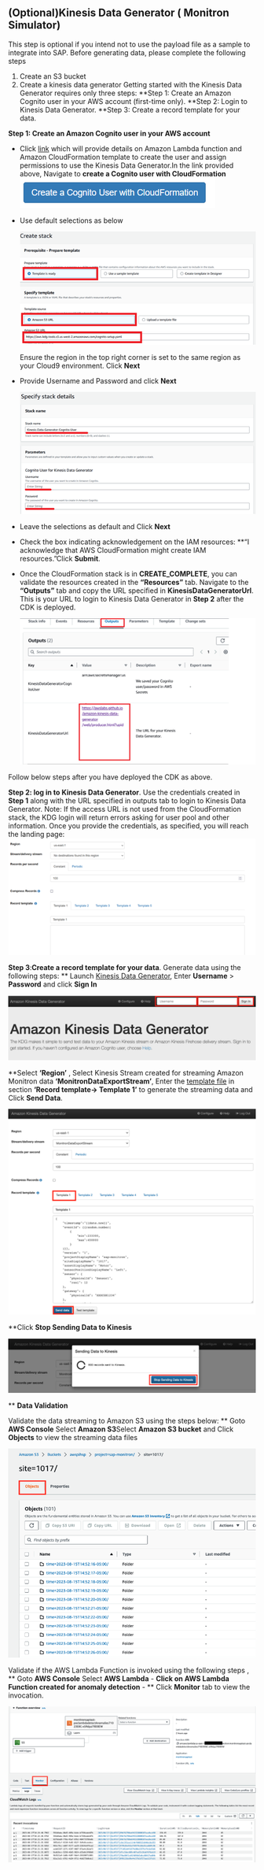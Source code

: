 ## (Optional)Kinesis Data Generator ( Monitron Simulator)
This step is optional if you intend not to use the payload file as a sample to integrate into SAP.
Before generating data, please complete the following steps
1) Create an S3 bucket
2) Create a kinesis data generator
Getting started with the Kinesis Data Generator requires only three steps:
**Step 1: Create an Amazon Cognito user in your AWS account (first-time only). 
**Step 2: Login to Kinesis Data Generator. 
**Step 3: Create a record template for your data.

**Step 1: Create an Amazon Cognito user in your AWS account**

* Click [link](https://awslabs.github.io/amazon-kinesis-data-generator/web/help.html#configAccount) which will provide details on Amazon Lambda function and Amazon CloudFormation template to create the user and assign permissions to use the Kinesis Data Generator.In the link provided above, Navigate to **create a Cognito user with CloudFormation**
  ![plot](./images/CreateCognitoUser.png)
* Use default selections as below
  
   ![plot](./images/CognitoDefaultSelection.png)

  Ensure the region in the top right corner is set to the same region as your Cloud9 environment. Click **Next**
* Provide Username and Password and click **Next**

   ![plot](./images/Cognitostackdetail.png)

* Leave the selections as default and Click **Next** 
* Check the box indicating acknowledgement on the IAM resources: **“I acknowledge that AWS CloudFormation might create IAM resources.”Click **Submit**.
* Once the CloudFormation stack is in **CREATE_COMPLETE**, you can validate the resources created in the **“Resources”** tab. Navigate to the **“Outputs”** tab and copy the URL specified in 
  **KinesisDataGeneratorUrl**. This is your URL to login to Kinesis Data Generator in **Step 2** after the CDK is deployed.

  ![plot](./images/KDGURL.png)

Follow below steps after you have deployed the CDK as above. 

**Step 2: log in to Kinesis Data Generator**.
Use the credentials created in **Step 1** along with the URL specified in outputs tab to login to Kinesis Data Generator. 
Note: If the access URL is not used from the CloudFormation stack, the KDG login will return errors asking for user pool and other information. 
Once you provide the credentials, as specified, you will reach the landing page:
 ![plot](./images/KDGLandingPage.png)

**Step 3**:**Create a record template for your data**.
Generate data using the following steps:
** Launch [Kinesis Data Generator](https://awslabs.github.io/amazon-kinesis-data-generator/web/producer.html), Enter **Username** > **Password** and click **Sign In**

 ![plot](./images/KDGLogin.png)

 **Select **‘Region’** , Select Kinesis Stream created for streaming Amazon Monitron data **‘MonitronDataExportStream’**, 
   Enter the [template file](https://github.com/pra1veenk/aws-monitron-sap-integration/blob/main/Code/AWS/kinesisdatatemplate.json) in section **‘Record template→ Template 1’**  to generate the streaming data and Click **Send Data**.

 ![plot](./images/KDGSend.png)

 **Click **Stop Sending Data to Kinesis** 

  ![plot](./images/KDGStopsend.png)

 ** **Data Validation** 
 
 Validate the data streaming to Amazon S3 using the steps below:
    ** Goto **AWS Console** Select **Amazon S3**Select **Amazon S3 bucket** and Click **Objects** to view the streaming data files

   ![plot](./images/validateS3.png)

 Validate if the AWS Lambda Function is invoked using the following steps , 
     ** Goto **AWS Console** Select **AWS Lambda** - **Click on AWS Lambda Function created for anomaly detection** - ** Click **Monitor** tab to view the invocation.
  
  ![plot](./images/validatelambda.png)
